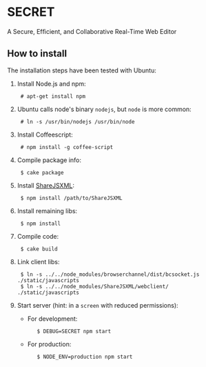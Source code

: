 # SECRET
A Secure, Efﬁcient, and Collaborative Real-Time Web Editor

## How to install
The installation steps have been tested with Ubuntu:

1. Install Node.js and npm:

        # apt-get install npm
1. Ubuntu calls node's binary `nodejs`, but `node` is more common:

        # ln -s /usr/bin/nodejs /usr/bin/node
1. Install Coffeescript: 

        # npm install -g coffee-script
1. Compile package info: 

        $ cake package
1. Install [ShareJSXML](https://github.com/RUB-NDS/ShareJSXML): 

        $ npm install /path/to/ShareJSXML
1. Install remaining libs: 

        $ npm install
1. Compile code: 

        $ cake build
1. Link client libs:

        $ ln -s ../../node_modules/browserchannel/dist/bcsocket.js ./static/javascripts
        $ ln -s ../../node_modules/ShareJSXML/webclient/ ./static/javascripts
       
1. Start server (hint: in a `screen` with reduced permissions):
   - For development: 
   
            $ DEBUG=SECRET npm start
   - For production:  
          
            $ NODE_ENV=production npm start
